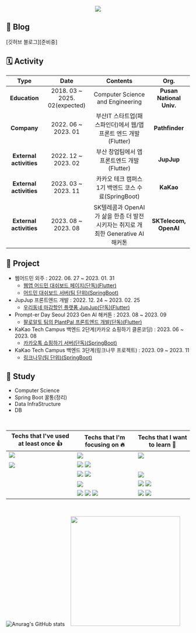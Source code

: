 <p align="center"><img src="https://capsule-render.vercel.app/api?type=waving&color=auto&height=200&section=header&text=jhy0285%20Github&fontSize=90"/></p>


## 📝 Blog
[깃허브 블로그][준비중]

## 🗓️ Activity 
| **Type** | **Date** | **Contents** | **Org.** |
|:--------:|:--------:|:--------:|:--------:|
| **Education** | 2018. 03 ~ 2025. 02(expected) | Computer Science and Engineering | **Pusan National Univ.** |
| **Company** | 2022. 06 ~ 2023. 01 | 부산IT 스타트업(패스파인더)에서 웹/앱 프론트 엔드 개발(Flutter)  | **Pathfinder** |
| **External activities** | 2022. 12 ~ 2023. 02 | 부산 창업팀에서 앱 프론트엔드 개발(Flutter) | **JupJup** |
| **External activities** | 2023. 03 ~ 2023. 11 | 카카오 테크 캠퍼스 1기 백엔드 코스 수료(SpringBoot) | **KaKao** |
| **External activities** | 2023. 08 ~ 2023. 08 | SK텔레콤과 OpenAI가 삶을 한층 더 발전시키자는 취지로 개최한 Generative AI 해커톤| **SKTelecom, OpenAI** |

## 📂 Project
- 웹어드민 외주   : 2022. 06. 27 ~ 2023. 01. 31
  -  [웹앱 어드민 대쉬보드 페이지(단독)(Flutter)](https://github.com/jhy0285/Admin-Web)
  -  [어드민 대쉬보드 서버(팀 단위)(SpringBoot)](https://github.com/jhy0285/Admin_Backend)
-  JupJup 프론트엔드 개발 : 2022. 12. 24 ~ 2023. 02. 25
    -  [우리동네 마감할인 플랫폼 JupJup(단독)(Flutter)](https://github.com/jhy0285/flutter_jupjup)
- Prompt-er Day Seoul 2023 Gen AI 해커톤 : 2023. 08 ~ 2023. 09
  - [팔로알토 팀의 PlantPal 프론트엔드 개발(단독)(Flutter)](https://github.com/jhy0285/Prompter-day-seoul-2023)
- KaKao Tech Campus 백엔드 2단계(카카오 쇼핑하기 클론코딩)  : 2023. 06 ~ 2023. 08
  - [카카오톡 쇼핑하기 서버(단독)(SpringBoot)](https://github.com/jhy0285/step2-BE-kakao-shop)
- KaKao Tech Campus 백엔드 3단계(링크나무 프로젝트)  : 2023. 09 ~ 2023. 11
  - [링크나무(팀 단위)(SpringBoot)](https://github.com/jhy0285/Team9_BE)


## 📓 Study
- Computer Science 
- Spring Boot 꿀통(정리)
- Data InfraStructure
- DB

<br>

|Techs that I've used at least once 👍|Techs that I'm focusing on 🔥| Techs that I want to learn 🌈|
|---|---|---|
|<img src="https://img.shields.io/badge/React-38B6FF?style=flat-square&logo=React&logoColor=white"/>&nbsp;|<img src="https://img.shields.io/badge/Flutter-CDF7F9?style=flat-square&logo=Flutter&logoColor=white"/>|<img src="https://img.shields.io/badge/Rust-7B2828?style=flat-square&logo=Rust&logoColor=white"/>|
|<img src="https://img.shields.io/badge/FastApi-120f0f?style=flat-square&logo=FastApi&logoColor=white"/>|<img src="https://img.shields.io/badge/Spring-6DB33F?style=flat-square&logo=Spring&logoColor=white"/>&nbsp;<img src="https://img.shields.io/badge/SpringBoot-6aa84f?style=flat-square&logo=SpringBoot&logoColor=white"/>
||<img src="https://img.shields.io/badge/MySQL-4479A1?style=flat-square&logo=MySQL&logoColor=white"/>&nbsp;<img src="https://img.shields.io/badge/MongoDB-47A248?style=flat-square&logo=MongoDB&logoColor=white"/>|<img src="https://img.shields.io/badge/Elasticsearch-005571?style=flat-square&logo=elasticsearch&logoColor=white"/>|
||<img src="https://img.shields.io/badge/Docker-2496ED?style=flat-square&logo=Docker&logoColor=white"/>|<img src="https://img.shields.io/badge/Kubernetes-326CE5?style=flat-square&logo=Kubernetes&logoColor=white"/>&nbsp;<img src="https://img.shields.io/badge/Jenkins-D24939?style=flat-square&logo=Jenkins&logoColor=white"/>|
||<img src="https://img.shields.io/badge/Redis-DC382D?style=flat-square&logo=Redis&logoColor=white"/>&nbsp;<img src="https://img.shields.io/badge/Apache%20Kafka-231F20?style=flat-square&logo=Apache%20Kafka&logoColor=white"/>&nbsp;<img src="https://img.shields.io/badge/JUnit5-25A162?style=flat-square&logo=Junit5&logoColor=white"/>|<img src="https://img.shields.io/badge/Prometheus-E6522C?style=flat-square&logo=Prometheus&logoColor=white"/>&nbsp;<img src="https://img.shields.io/badge/Grafana-F46800?style=flat-square&logo=Grafana&logoColor=white"/>|

<br>

 

![Anurag's GitHub stats](https://github-readme-stats-git-masterrstaa-rickstaa.vercel.app/api?username=jhy0285&&show_icons=true&theme=dark)&nbsp; &nbsp;  <img src="https://github-readme-stats.vercel.app/api/top-langs/?username=jhy0285&layout=compact" width=300>


